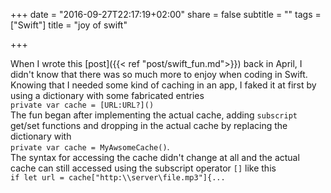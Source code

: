 +++
date = "2016-09-27T22:17:19+02:00"
share = false
subtitle = ""
tags = ["Swift"]
title = "joy of swift"

+++

When I wrote this [post]({{< ref "post/swift_fun.md">}}) back in April, I didn't know that there was so much more to enjoy when coding in Swift. <!--more--> Knowing that I needed some kind of caching in an app, I faked it at first by using a dictionary with some fabricated entries   
`private var cache = [URL:URL?]()`  
The fun began after implementing the actual cache, adding `subscript` get/set functions and dropping in the actual cache by replacing the dictionary with  
`private var cache = MyAwsomeCache()`.  
The syntax for accessing the cache didn't change at all and the actual cache can still accessed using the subscript operator `[]` like this  
`if let url = cache["http:\\server\file.mp3"]{...`

